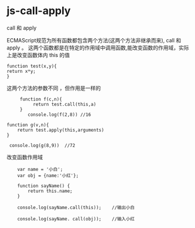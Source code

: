 # js-call-apply
call 和 apply 


ECMAScript规范为所有函数都包含两个方法(这两个方法非继承而来), call 和 apply 。
这两个函数都是在特定的作用域中调用函数,能改变函数的作用域，实际上是改变函数体内 this 的值 



    function test(x,y){
    return x*y;
    }
 
  这两个方法的参数不同 ，但作用是一样的
  
         function f(c,n){
              return test.call(this,a)
         }
            console.log(f(2,8)) //16

    function g(v,n){
        return test.apply(this,arguments)
    }

     console.log(g(8,9))  //72
     
     

 改变函数作用域
    
        var name = '小白';
        var obj = {name:'小红'};

        function sayName() {
            return this.name;
        }

        console.log(sayName.call(this));    //输出小白

        console.log(sayName. call(obj));    //输入小红


     
     
